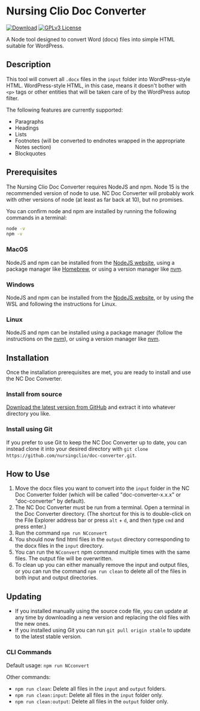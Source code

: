 # Nursing Clio Doc Converter

[![Download](https://img.shields.io/github/v/release/nursingclio/doc-converter.svg)](https://github.com/nursingclio/doc-converter/releases/latest) [![GPLv3 License](https://img.shields.io/github/license/nursingclio/doc-converter)](https://github.com/nursingclio/doc-converter/blob/stable/LICENSE.md)

A Node tool designed to convert Word (docx) files into simple HTML suitable for WordPress.

## Description

This tool will convert all `.docx` files in the `input` folder into WordPress-style HTML. WordPress-style HTML, in this case, means it doesn't bother with `<p>` tags or other entities that will be taken care of by the WordPress autop filter.

The following features are currently supported:

- Paragraphs
- Headings
- Lists
- Footnotes (will be converted to endnotes wrapped in the appropriate Notes section)
- Blockquotes

## Prerequisites 

The Nursing Clio Doc Converter requires NodeJS and npm. Node 15 is the recommended version of node to use. NC Doc Converter will probably work with other versions of node (at least as far back at 10), but no promises. 

You can confirm node and npm are installed by running the following commands in a terminal:

~~~bash
node -v
npm -v
~~~

### MacOS

NodeJS and npm can be installed from the [NodeJS website](https://nodejs.org/), using a package manager like [Homebrew](https://brew.sh/), or using a version manager like [nvm](https://github.com/creationix/nvm).

### Windows

NodeJS and npm can be installed from the [NodeJS website](https://nodejs.org/), or by using the WSL and following the instructions for Linux.

### Linux

NodeJS and npm can be installed using a package manager (follow the instructions on the [nvm](https://github.com/creationix/nvm)), or using a version manager like [nvm](https://github.com/creationix/nvm).

## Installation

Once the installation prerequisites are met, you are ready to install and use the NC Doc Converter. 

### Install from source

[Download the latest version from GitHub](https://github.com/nursingclio/doc-converter/releases/latest) and extract it into whatever directory you like.

### Install using Git

If you prefer to use Git to keep the NC Doc Converter up to date, you can instead clone it into your desired directory with `git clone https://github.com/nursingclio/doc-converter.git`.

## How to Use

1. Move the docx files you want to convert into the `input` folder in the NC Doc Converter folder (which will be called "doc-converter-x.x.x" or "doc-converter" by default).
2. The NC Doc Converter must be run from a terminal. Open a terminal in the Doc Converter directory. (The shortcut for this is to double-click on the File Explorer address bar or press `alt` + `d`, and then type `cmd` and press enter.)
3. Run the command `npm run NCconvert`
4. You should now find html files in the `output` directory corresponding to the docx files in the `input` directory.
5. You can run the `NCconvert` npm command multiple times with the same files. The output file will be overwritten.
6. To clean up you can either manually remove the input and output files, or you can run the command `npm run clean` to delete all of the files in both input and output directories.

## Updating

- If you installed manually using the source code file, you can update at any time by downloading a new version and replacing the old files with the new ones.
- If you installed using Git you can run `git pull origin stable` to update to the latest stable version.

### CLI Commands

Default usage: `npm run NCconvert`

Other commands:

- `npm run clean`: Delete all files in the `input` and `output` folders.
- `npm run clean:input`: Delete all files in the `input` folder only.
- `npm run clean:output`: Delete all files in the `output` folder only.
